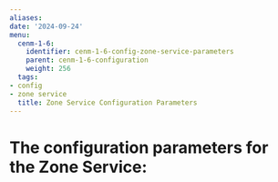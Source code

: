 ```yaml
---
aliases:
date: '2024-09-24'
menu:
  cenm-1-6:
    identifier: cenm-1-6-config-zone-service-parameters
    parent: cenm-1-6-configuration
    weight: 256
  tags:
- config
- zone service
  title: Zone Service Configuration Parameters
---
```



# The configuration parameters for the Zone Service:
